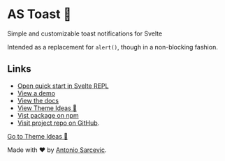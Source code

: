 <script lang="ts">
  import Demo from "./_components/Demo.svelte";
  import Docs from "./_components/Docs.md";
  import Themes from "./_components/Themes.svelte";
</script>

# AS Toast 🍞

Simple and customizable toast notifications for Svelte

Intended as a replacement for `alert()`, though in a non-blocking fashion.

## Links

- [Open quick start in Svelte REPL](https://svelte.dev/repl/ac1ac6289ab948b488fe2f17d122aaac?version=3.42.6)
- [View a demo](#demo)
- [View the docs](#docs)
- [View Theme Ideas 🎨](#themes)
- [Vist package on npm](https://www.npmjs.com/package/as-toast)
- [Visit project repo on GitHub](https://github.com/SarcevicAntonio/as-toast).

<Demo />

<a class="btn" href="#themes">Go to Theme Ideas 🎨</a>

<Docs />

<Themes />

<Demo />

Made with ❤️ by <a href="https://www.sarcevic.dev/" target="_blank">Antonio Sarcevic</a>.
